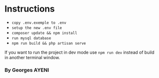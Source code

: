 # Instructions 

- `copy .env.exemple to .env`
- `setup the new .env file`
- `composer update && npm install`
- `run mysql database`
- `npm run build && php artisan serve`


If you want to run the project in dev mode use `npm run dev` instead of build in another terminal window. 

### By Georges AYENI